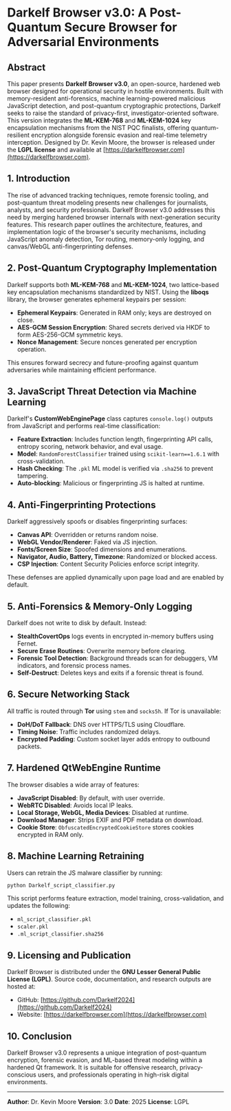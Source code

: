 # Darkelf Browser v3.0: A Post-Quantum Secure Browser for Adversarial Environments

## Abstract

This paper presents **Darkelf Browser v3.0**, an open-source, hardened web browser designed for operational security in hostile environments. Built with memory-resident anti-forensics, machine learning-powered malicious JavaScript detection, and post-quantum cryptographic protections, Darkelf seeks to raise the standard of privacy-first, investigator-oriented software. This version integrates the **ML-KEM-768** and **ML-KEM-1024** key encapsulation mechanisms from the NIST PQC finalists, offering quantum-resilient encryption alongside forensic evasion and real-time telemetry interception. Designed by Dr. Kevin Moore, the browser is released under the **LGPL license** and available at [https://darkelfbrowser.com](https://darkelfbrowser.com).

## 1. Introduction

The rise of advanced tracking techniques, remote forensic tooling, and post-quantum threat modeling presents new challenges for journalists, analysts, and security professionals. Darkelf Browser v3.0 addresses this need by merging hardened browser internals with next-generation security features. This research paper outlines the architecture, features, and implementation logic of the browser's security mechanisms, including JavaScript anomaly detection, Tor routing, memory-only logging, and canvas/WebGL anti-fingerprinting defenses.

## 2. Post-Quantum Cryptography Implementation

Darkelf supports both **ML-KEM-768** and **ML-KEM-1024**, two lattice-based key encapsulation mechanisms standardized by NIST. Using the **liboqs** library, the browser generates ephemeral keypairs per session:

* **Ephemeral Keypairs**: Generated in RAM only; keys are destroyed on close.
* **AES-GCM Session Encryption**: Shared secrets derived via HKDF to form AES-256-GCM symmetric keys.
* **Nonce Management**: Secure nonces generated per encryption operation.

This ensures forward secrecy and future-proofing against quantum adversaries while maintaining efficient performance.

## 3. JavaScript Threat Detection via Machine Learning

Darkelf's **CustomWebEnginePage** class captures `console.log()` outputs from JavaScript and performs real-time classification:

* **Feature Extraction**: Includes function length, fingerprinting API calls, entropy scoring, network behavior, and eval usage.
* **Model**: `RandomForestClassifier` trained using `scikit-learn==1.6.1` with cross-validation.
* **Hash Checking**: The `.pkl` ML model is verified via `.sha256` to prevent tampering.
* **Auto-blocking**: Malicious or fingerprinting JS is halted at runtime.

## 4. Anti-Fingerprinting Protections

Darkelf aggressively spoofs or disables fingerprinting surfaces:

* **Canvas API**: Overridden or returns random noise.
* **WebGL Vendor/Renderer**: Faked via JS injection.
* **Fonts/Screen Size**: Spoofed dimensions and enumerations.
* **Navigator, Audio, Battery, Timezone**: Randomized or blocked access.
* **CSP Injection**: Content Security Policies enforce script integrity.

These defenses are applied dynamically upon page load and are enabled by default.

## 5. Anti-Forensics & Memory-Only Logging

Darkelf does not write to disk by default. Instead:

* **StealthCovertOps** logs events in encrypted in-memory buffers using Fernet.
* **Secure Erase Routines**: Overwrite memory before clearing.
* **Forensic Tool Detection**: Background threads scan for debuggers, VM indicators, and forensic process names.
* **Self-Destruct**: Deletes keys and exits if a forensic threat is found.

## 6. Secure Networking Stack

All traffic is routed through **Tor** using `stem` and `socks5h`. If Tor is unavailable:

* **DoH/DoT Fallback**: DNS over HTTPS/TLS using Cloudflare.
* **Timing Noise**: Traffic includes randomized delays.
* **Encrypted Padding**: Custom socket layer adds entropy to outbound packets.

## 7. Hardened QtWebEngine Runtime

The browser disables a wide array of features:

* **JavaScript Disabled**: By default, with user override.
* **WebRTC Disabled**: Avoids local IP leaks.
* **Local Storage, WebGL, Media Devices**: Disabled at runtime.
* **Download Manager**: Strips EXIF and PDF metadata on download.
* **Cookie Store**: `ObfuscatedEncryptedCookieStore` stores cookies encrypted in RAM only.

## 8. Machine Learning Retraining

Users can retrain the JS malware classifier by running:

```bash
python Darkelf_script_classifier.py
```

This script performs feature extraction, model training, cross-validation, and updates the following:

* `ml_script_classifier.pkl`
* `scaler.pkl`
* `.ml_script_classifier.sha256`

## 9. Licensing and Publication

Darkelf Browser is distributed under the **GNU Lesser General Public License (LGPL)**. Source code, documentation, and research outputs are hosted at:

* GitHub: [https://github.com/Darkelf2024](https://github.com/Darkelf2024)
* Website: [https://darkelfbrowser.com](https://darkelfbrowser.com)

## 10. Conclusion

Darkelf Browser v3.0 represents a unique integration of post-quantum encryption, forensic evasion, and ML-based threat modeling within a hardened Qt framework. It is suitable for offensive research, privacy-conscious users, and professionals operating in high-risk digital environments.

---

**Author**: Dr. Kevin Moore
**Version**: 3.0
**Date**: 2025
**License**: LGPL
